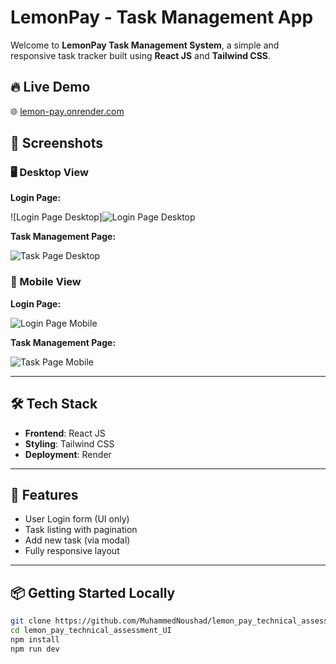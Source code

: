 # LemonPay - Task Management App

Welcome to **LemonPay Task Management System**, a simple and responsive task tracker built using **React JS** and **Tailwind CSS**.

## 🔥 Live Demo

🌐 [lemon-pay.onrender.com](https://lemon-pay.onrender.com)

## 📸 Screenshots

### 🖥 Desktop View

**Login Page:**

![Login Page Desktop]![Login Page Desktop](https://imgur.com/BFS21Ee.png)


**Task Management Page:**

![Task Page Desktop](https://imgur.com/4iY2zUV.png)

### 📱 Mobile View

**Login Page:**

![Login Page Mobile](https://imgur.com/3uIjnvk.png)

**Task Management Page:**

![Task Page Mobile](https://imgur.com/sB7Bddg.png)

---

## 🛠 Tech Stack

- **Frontend**: React JS
- **Styling**: Tailwind CSS
- **Deployment**: Render

---

## 🚀 Features

- User Login form (UI only)
- Task listing with pagination
- Add new task (via modal)
- Fully responsive layout

---

## 📦 Getting Started Locally

```bash
git clone https://github.com/MuhammedNoushad/lemon_pay_technical_assessment_UI.git
cd lemon_pay_technical_assessment_UI
npm install
npm run dev

